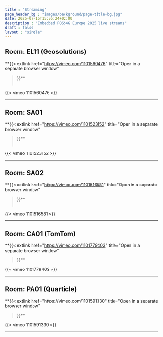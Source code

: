 ```yaml
---
title : "Streaming"
page_header_bg : "images/background/page-title-bg.jpg"
date: 2025-07-15T15:56:24+02:00
description : "Embedded FOSS4G Europe 2025 live streams"
draft : false
layout : "single"
---
```



## Room: EL11 (Geosolutions)

**{{<
    extlink href="https://vimeo.com/1101560476"
    title="Open in a separate browser window"
>}}**
<br><br>

{{< vimeo 1101560476 >}}

---

## Room: SA01

**{{<
    extlink href="https://vimeo.com/1101523152"
    title="Open in a separate browser window"
>}}**
<br><br>

{{< vimeo 1101523152 >}}

---

## Room: SA02

**{{<
    extlink href="https://vimeo.com/1101516581"
    title="Open in a separate browser window"
>}}**
<br><br>

{{< vimeo 1101516581 >}}

---

## Room: CA01 (TomTom)

**{{<
    extlink href="https://vimeo.com/1101779403"
    title="Open in a separate browser window"
>}}**

{{< vimeo 1101779403 >}}

---

## Room: PA01 (Quarticle)

**{{<
    extlink href="https://vimeo.com/1101591330"
    title="Open in a separate browser window"
>}}**

{{< vimeo 1101591330 >}}

---
